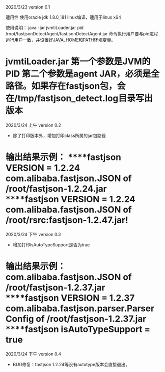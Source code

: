 2020/3/23 version 0.1

适用性
使用oracle jdk 1.8.0_181 linux编译，适用于linux x64

使用说明：
java -jar jvmtiLoader.jar pid /root/fastjsonDetectAgent/fastjsonDetectAgent.jar
命令执行用户要与pid进程运行用户一致，并设置好JAVA_HOME和PATH环境变量。

jvmtiLoader.jar
第一个参数是JVM的PID
第二个参数是agent JAR，必须是全路径。如果存在fastjson包，会在/tmp/fastjson_detect.log目录写出版本
====================================================================================
2020/3/24 上午 version 0.2

+ 除了打印版本外，增加打印class所属的jar包路径

输出结果示例：
****fastjson VERSION = 1.2.24
com.alibaba.fastjson.JSON of /root/fastjson-1.2.24.jar
****fastjson VERSION = 1.2.24
com.alibaba.fastjson.JSON of /root/rsrc:fastjson-1.2.47.jar!
====================================================================================
2020/3/24 下午 version 0.3

+ 增加打印isAutoTypeSupport是否为true

输出结果示例：
com.alibaba.fastjson.JSON of /root/fastjson-1.2.37.jar
****fastjson VERSION = 1.2.37
com.alibaba.fastjson.parser.ParserConfig of /root/fastjson-1.2.37.jar
****fastjson isAutoTypeSupport = true
====================================================================================
2020/3/24 下午 version 0.4

+ BUG修复：fastjson 1.2.24等没有autotype版本会直接退出。
